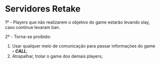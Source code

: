 # Servidores Retake

1º - Players que não realizarem o objetivo do game estarão levando slay, caso continue levaram ban.

2º - Torna-se proibido:

1. Usar qualquer meio de comunicação para passar informações do game _**- CALL**_;
2. Atrapalhar, trolar o game dos demais players;

